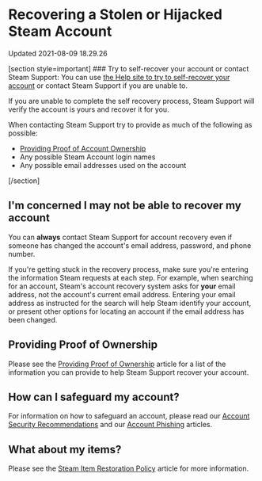 # Recovering a Stolen or Hijacked Steam Account
Updated 2021-08-09 18.29.26

[section style=important] ### Try to self-recover your account or contact Steam Support:
You can use [the Help site to try to self-recover your account](https://help.steampowered.com/wizard/HelpWithLogin) or contact Steam Support if you are unable to.  
  
If you are unable to complete the self recovery process, Steam Support will verify the account is yours and recover it for you.  
  
When contacting Steam Support try to provide as much of the following as possible:  

* [Providing Proof of Account Ownership](https://help.steampowered.com/en/faqs/view/40A0-8B4B-B54B-C51A)
* Any possible Steam Account login names
* Any possible email addresses used on the account

[/section]  
  
## I'm concerned I may not be able to recover my account
  
You can **always** contact Steam Support for account recovery even if someone has changed the account's email address, password, and phone number.  
  
If you're getting stuck in the recovery process, make sure you're entering the information Steam requests at each step. For example, when searching for an account, Steam's account recovery system asks for **your** email address, not the account's current email address. Entering your email address as instructed for the search will help Steam identify your account, or present other options for locating an account if the email address has been changed.  
  
  
## Providing Proof of Ownership
  
Please see the [Providing Proof of Ownership](https://help.steampowered.com/en/faqs/view/40A0-8B4B-B54B-C51A) article for a list of the information you can provide to help Steam Support recover your account.   
  
  
## How can I safeguard my account?
For information on how to safeguard an account, please read our [Account Security Recommendations](https://help.steampowered.com/en/faqs/view/6639-EB3C-EC79-FF60) and our [Account Phishing](https://steamcommunity.com/actions/ReportSuspiciousLogin) articles.  
  
  
## What about my items?
Please see the [Steam Item Restoration Policy](https://help.steampowered.com/en/faqs/view/3B6E-B322-2400-8D24) article for more information.
